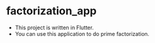# factorization_app

- This project is written in Flutter.
- You can use this application to do prime factorization.
